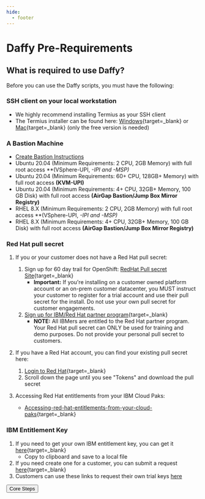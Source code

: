 ```yaml
---
hide:
  - footer
---
```

<script>
  document.title = "Deploy OCP - Pre-Req";
</script>

# Daffy Pre-Requirements

## What is required to use Daffy?

Before you can use the Daffy scripts, you must have the following:

### SSH client on your local workstation
- We highly recommend installing Termius as your SSH client
- The Termius installer can be found here:  [Windows](https://termius.com/windows){target=_blank} or [Mac](https://termius.com/mac-os){target=_blank}  (only the free version is needed)

### A Bastion Machine
- [Create Bastion Instructions](../../Supporting-Software/Bastion/)
- Ubuntu 20.04 (Minimum Requirements: 2   CPU, 2GB    Memory) with full root access  **(VSphere-UPI, *-IPI and *-MSP)**
- Ubuntu 20.04 (Minimum Requirements: 60+ CPU, 128GB+ Memory) with full root access  **(KVM-UPI)**
- Ubuntu 20.04 (Minimum Requirements: 4+  CPU, 32GB+  Memory, 100 GB Disk) with full root access  **(AirGap Bastion/Jump Box Mirror Registry)**
- RHEL 8.X     (Minimum Requirements: 2   CPU, 2GB    Memory) with full root access  **(VSphere-UPI, *-IPI and *-MSP)**
- RHEL 8.X     (Minimum Requirements: 4+  CPU, 32GB+  Memory, 100 GB Disk) with full root access  **(AirGap Bastion/Jump Box Mirror Registry)**

### Red Hat pull secret
1. If you or your customer does not have a Red Hat pull secret:
    1. Sign up for 60 day trail for OpenShift: [RedHat Pull secret Site](https://sso.redhat.com/auth/realms/redhat-external/protocol/openid-connect/auth?client_id=rh-product-eval&redirect_uri=https%3A%2F%2Fwww.redhat.com%2Fwapps%2Feval%2Findex.html%3Fevaluation_id%3D1053&state=65bea41f-d86c-4132-8f2d-7e04fcb04fb1&response_mode=fragment&response_type=code&scope=openid&nonce=f02607dc-794c-4249-8318-40892596b6a4){target=_blank}  
          - **Important:** If you're installing on a customer owned platform account or an on-prem customer datacenter, you MUST instruct your customer to register for a trial account and use their pull secret for the install. Do not use your own pull secret for customer engagements.
    2.  ​​​​[Sign up for IBM/Red Hat partner program](https://ibm.seismic.com/app?ContentId=f8d25c6e-5a6e-4db4-b542-dad3e5d902f5#/doccenter/5477419a-9474-4c51-94af-b442e9169fab/doc/%252Fdd98c5a3df-6b7c-1d77-6f07-d12e63954c78%252FdfOTRiYmU4NTQtNWY4NC03Y2QyLWZjYWUtOGIxYmFmZjkyZThk%252CPT0%253D%252CUXVpY2sgcmVmZXJlbmNlIGd1aWRl%252Flf22b694b3-80e0-4332-92ba-4a8183a59396/grid/){target=_blank}
          - **NOTE:** All IBMers are entitled to the Red Hat partner program. Your Red Hat pull secret can ONLY be used for training and demo purposes. Do not provide your personal pull secret to customers.

2. If you have a Red Hat account, you can find your existing pull secret here:  
     1.  [Login to Red Hat](https://sso.redhat.com/auth/realms/redhat-external/protocol/openid-connect/auth?client_id=cloud-services&redirect_uri=https%3A%2F%2Fconsole.redhat.com%2Fopenshift%2Fdownloads&state=fce85c1f-4592-437e-a1fa-247f3e6e42a3&response_mode=fragment&response_type=code&scope=openid&nonce=962036d3-ef65-4c80-81cb-e608ba9b122b){target=_blank}
     2. Scroll down the page until you see "Tokens" and download the pull secret

3. Accessing Red Hat entitlements from your IBM Cloud Paks:
     - [Accessing-red-hat-entitlements-from-your-cloud-paks](https://www.ibm.com/docs/en/cloud-paks/1.0?topic=iocpc-accessing-red-hat-entitlements-from-your-cloud-paks){target=_blank}

### IBM Entitlement Key
1. If you need to get your own IBM entitlement key, you can get it [here](https://myibm.ibm.com/products-services/containerlibrary){target=_blank}
     - Copy to clipboard and save to a local file
2. If you need create one for a customer, you can submit a request [here](https://ibm.seismic.com/app#/doccenter/5477419a-9474-4c51-94af-b442e9169fab/doc/%252Fdd98c5a3df-6b7c-1d77-6f07-d12e63954c78%252FdfOTRiYmU4NTQtNWY4NC03Y2QyLWZjYWUtOGIxYmFmZjkyZThk%252CPT0%253D%252CU2VsbGVyIGVuYWJsZW1lbnQ%253D%252Flfd6999bf8-4782-460e-980c-a37faf7b2b69//?mode=view&searchId=76d7b1d4-65bc-4d7d-98f9-fedbcd7fade9){target=_blank}
3. Customers can use these links to request their own trial keys [here](../../More/FAQ/IBM-Entitlement-Keys/)

<html>
<body>
<div style="text-align:left">
<button onclick="location.href='../Core-steps/'" class="custom-btn btn-7">Core Steps</button>
</div>
</body>
</html>
